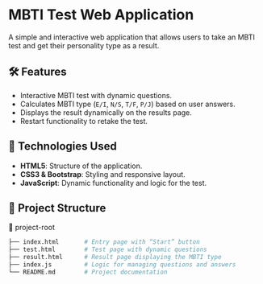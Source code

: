 # MBTI Test Web Application

A simple and interactive web application that allows users to take an MBTI test and get their personality type as a result.

## 🛠 Features
- Interactive MBTI test with dynamic questions.
- Calculates MBTI type (`E/I`, `N/S`, `T/F`, `P/J`) based on user answers.
- Displays the result dynamically on the results page.
- Restart functionality to retake the test.

## 🌟 Technologies Used
- **HTML5**: Structure of the application.
- **CSS3 & Bootstrap**: Styling and responsive layout.
- **JavaScript**: Dynamic functionality and logic for the test.

## 📂 Project Structure
📁 project-root

```bash
├── index.html       # Entry page with “Start” button
├── test.html        # Test page with dynamic questions
├── result.html      # Result page displaying the MBTI type
├── index.js         # Logic for managing questions and answers
└── README.md        # Project documentation

```

